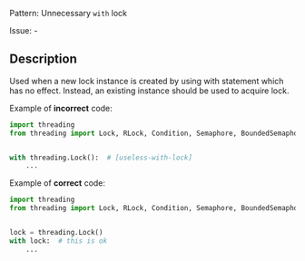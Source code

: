 Pattern: Unnecessary `with` lock

Issue: -

## Description

Used when a new lock instance is created by using with statement which has no effect. Instead, an existing instance should be used to acquire lock.


Example of **incorrect** code:

```python
import threading
from threading import Lock, RLock, Condition, Semaphore, BoundedSemaphore


with threading.Lock():  # [useless-with-lock]
    ...
```

Example of **correct** code:

```python
import threading
from threading import Lock, RLock, Condition, Semaphore, BoundedSemaphore


lock = threading.Lock()
with lock:  # this is ok
    ...
```